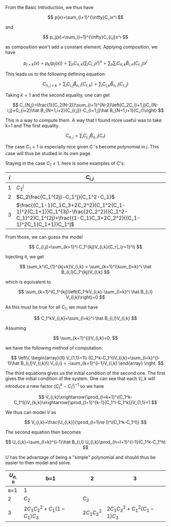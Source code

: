 From the Basic Introduction, we thus have

$$
p(x)=\sum_{i=1}^{\infty}C_ix^i
$$

and

$$
p_j(x)=\sum_{i=1}^{\infty}C_{i,j}x^i
$$

as composition won't add a constant element.
Applying composition, we have

$$
p_{j+k}(x)=p_k(p_j(x))=\sum_n C_{n,k}\left(\sum_i C_{i,j} x^i\right)^n=\sum_n\sum_i C_{n,k}\hat B_{i,n}(C_{r,j})x^i
$$

This leads us to the following defining equation:

$$
C_{n,j+k}=\sum_i C_{i,j} \hat B_{n,i}(C_{r,k})=\sum_i C_{i,k} \hat B_{n,i}(C_{r,j})
$$

Taking $k=1$ and the second equality, one can get

$$
C_{N,j}=\frac{1}{C_2(N-2)}\sum_{i=1}^{N-2}\left(C_2C_{i+1,j}C_{N-i,j}+C_{i+2}\hat B_{N+1,i+2}(C_{r,j})-C_{i+1,j}\hat B_{N+1,i+1}(C_r)\right)
$$

This is a way to compute them. A way that I found more useful was to take k=1 and The first equality.

$$
C_{n,j}=\sum_i C_{i,j} \hat B_{n,i}(C_r)
$$

The case $C_1=1$ is especially nice given $C$ 's become polynomial in $j$. This case will thus be studied in its own page.

Staying in the case $C_1\ne1$, here is some examples of $C$'s:

| $i$ | $C_{i,j}$                                                                  |
| --- | -------------------------------------------------------------------------- |
| 1   | $C_1^j$                                                                    |
| 2   | $C_2\frac{C_1^{2j}-C_1^j}{C_1^2-C_1}$                                                            |
| 3   | $\frac{(C_1-1)C_1C_3+2C_2^2}{C_1^2(C_1-1)^2(C_1+1)}C_1^{3j}-\frac{2C_2^2}{(C_1^2-C_1)^2}C_1^{2j}+\frac{(1-C_1)C_3+2C_2^2}{(C_1-1)^2C_1(C_1+1)}C_1^j$                       |

From those, we can guess the model

$$
C_{i,j}=\sum_{k=1}^i C_1^{kj}V_{i,k}(C_r|_{r=1}^i)
$$

Injecting it, we get

$$
\sum_k^iC_{1}^{kj+k}V_{i,k} = \sum_{k=1}^i\sum_{l=k}^i \hat B_{i,l}C_1^{kj}V_{l,k}
$$

which is equivalent to

$$
\sum_{k=1}^iC_1^{kj}\left(C_1^kV_{i,k}-\sum_{l=k}^i \hat B_{i,l} V_{l,k}\right)=0
$$

As this must be true for all $C_1$, we must have

$$
C_1^kV_{i,k}=\sum_{l=k}^i \hat B_{i,l}V_{l,k}
$$

Assuming

$$
\sum_{k=1}^{i}V_{i,k}=0,
$$

we have the following method of computation:

$$
\left\{
	\begin{array}{ll}
	  V_{1,1}=1\\
	  (C_1^k-C_1^i)V_{i,k}=\sum_{l=k}^{i-1}\hat B_{i,l}V_{l,k}\\
	  V_{i,i} = -\sum_{k=1}^{i-1}V_{i,k}
	\end{array}
\right.
$$

The third equations gives us the initial condition of the second one. The first gives the initial condition of the system.
One can see that each $V_i,k$ will introduce a new factor $(C_1^k-C_1^i)^{-1}$ so we have

$$
V_{i,k}\xrightarrow{\prod_{l=k+1}^i(C_1^k-C_1^l)}V_{k,k}\xrightarrow{\prod_{l=1}^{k-1}(C_1^l-C_1^k)}V_{1,1}=1
$$

We thus can model $V$ as

$$
V_{i,k}=\frac{U_{i,k}}{\prod_{l=1\ne l}^i(C_1^k-C_1^l)}
$$

The second equation then becomes

$$
U_{i,k}=\sum_{l=k}^{i-1}\hat B_{i,l} U_{l,k}\prod_{h=l+1}^{i-1}(C_1^k-C_1^h)
$$

$U$ has the advantage of being a "simple" polynomial and should thus be easier to then model and solve.

| $U_{a,b}$ | b=1 | 2   | 3   |
| --------- | --- | --- | --- |
| a=1       |  $1$   |     |     |
| 2         |  $C_2$   |  $C_2$   |     |
| 3          |  $2C_1C_2^2+C_1(1-C_1)C_3$   |  $2C_1C_2^2$   |  $2C_1C_2^2+C_1^2(C_1-1)C_3$   |

